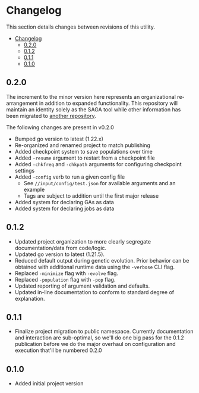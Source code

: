 # Changelog

This section details changes between revisions of this utility.

- [Changelog](#changelog)
  - [0.2.0](#020)
  - [0.1.2](#012)
  - [0.1.1](#011)
  - [0.1.0](#010)


## 0.2.0

The increment to the minor version here represents an organizational re-arrangement in addition to expanded functionality. This repository will maintain an identity solely as the SAGA tool while other information has been migrated to [another repository](https://gitlab.com/ucfdracolab/saga-data).

The following changes are present in v0.2.0

- Bumped go version to latest (1.22.x)
- Re-organized and renamed project to match publishing
- Added checkpoint system to save populations over time
- Added `-resume` argument to restart from a checkpoint file
- Added `-chkfreq` and `-chkpath` arguments for configuring checkpoint settings
- Added `-config` verb to run a given config file
  - See `//input/config/test.json` for available arguments and an example
  - Tags are subject to addition until the first major release
- Added system for declaring GAs as data
- Added system for declaring jobs as data

## 0.1.2

- Updated project organization to more clearly segregate documentation/data from code/logic.
- Updated go version to latest (1.21.5).
- Reduced default output during genetic evolution. Prior behavior can be obtained with additional runtime data using the `-verbose` CLI flag.
- Replaced `-minimize` flag with `-evolve` flag.
- Replaced `-population` flag with `-pop` flag.
- Updated reporting of argument validation and defaults.
- Updated in-line documentation to conform to standard degree of explanation.

## 0.1.1

- Finalize project migration to public namespace. Currently documentation and interaction are sub-optimal, so we'll do one big pass for the 0.1.2 publication before we do the major overhaul on configuration and execution that'll be numbered 0.2.0

## 0.1.0

- Added initial project version